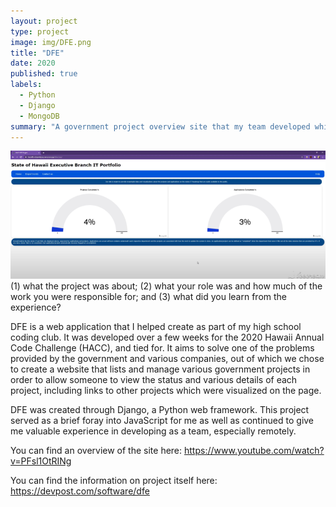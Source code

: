 ```yaml
---
layout: project
type: project
image: img/DFE.png
title: "DFE"
date: 2020
published: true
labels:
  - Python
  - Django
  - MongoDB
summary: "A government project overview site that my team developed which tied for first in HACC 2020."
---
```

<div class="text-center p-4">
  <img width="1200px" src="../img/DFEHomepage.png" class="img-thumbnail" >
</div>
(1) what the project was about; (2) what your role was and how much of the work you were responsible for; and (3) what did you learn from the experience?

DFE is a web application that I helped create as part of my high school coding club. It was developed over a few weeks for the 2020 Hawaii Annual Code Challenge (HACC), and tied for. It aims to solve one of the problems provided by the government and various companies, out of which we chose to create a website that lists and manage various government projects in order to allow someone to view the status and various details of each project, including links to other projects which were visualized on the page.

DFE was created through Django, a Python web framework. This project served as a brief foray into JavaScript for me as well as continued to give me valuable experience in developing as a team, especially remotely.

You can find an overview of the site here: <a href="https://www.youtube.com/watch?v=PFsl1OtRINg">https://www.youtube.com/watch?v=PFsl1OtRINg</a>
 
You can find the information on project itself here: <a href="https://devpost.com/software/dfe">https://devpost.com/software/dfe</a>
